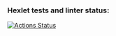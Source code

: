 ### Hexlet tests and linter status:
[![Actions Status](https://github.com/Mak3580/frontend-project-44/actions/workflows/hexlet-check.yml/badge.svg)](https://github.com/Mak3580/frontend-project-44/actions)